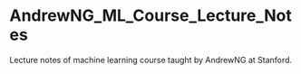 # AndrewNG_ML_Course_Lecture_Notes
Lecture notes of machine learning course taught by AndrewNG at Stanford.

